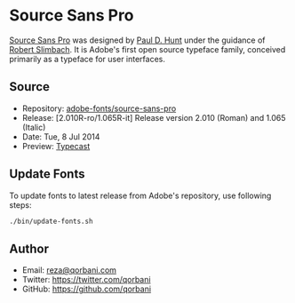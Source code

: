 # Source Sans Pro

[Source Sans Pro](http://store1.adobe.com/cfusion/store/html/index.cfm?store=OLS-US&event=displayFontPackage&code=1959) was designed by [Paul D. Hunt](http://www.adobe.com/products/type/font-designers/paul-hunt.html) under the guidance of [Robert Slimbach](http://en.wikipedia.org/wiki/Robert_Slimbach). It is Adobe's first open source typeface family, conceived primarily as a typeface for user interfaces.

## Source

* Repository: [adobe-fonts/source-sans-pro](https://github.com/adobe-fonts/source-sans-pro)
* Release: [2.010R-ro/1.065R-it] Release version 2.010 (Roman) and 1.065 (Italic)
* Date: Tue, 8 Jul 2014
* Preview: [Typecast](http://typecast.com/preview/google/Source%20Sans%20Pro)

## Update Fonts

To update fonts to latest release from Adobe's repository, use following steps:

```bash
./bin/update-fonts.sh
```

## Author

* Email: reza@qorbani.com
* Twitter: https://twitter.com/qorbani
* GitHub: https://github.com/qorbani